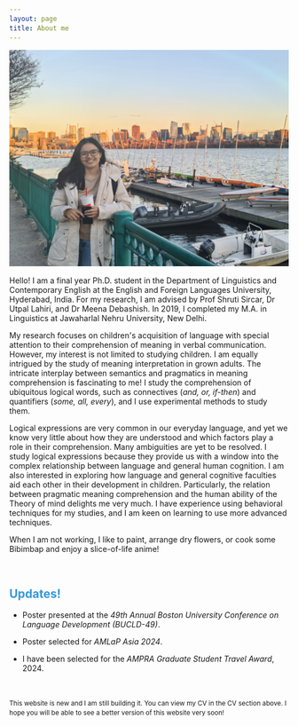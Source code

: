 ```yaml
---
layout: page
title: About me
---
```

<html>
  <body>
    <img width="505" height="390" src="/charles_river.jpg" alt="My Image">
    <!-- <figcaption align = "center"><span style="font-size:0.7em;">(Zandvoort beach, December, 2022)</span></figcaption> -->
  </body>
</html> 

Hello! I am a final year Ph.D. student in the Department of Linguistics and Contemporary English at the English and Foreign Languages University, Hyderabad, India. For my research, I am advised by Prof Shruti Sircar, Dr Utpal Lahiri, and Dr Meena Debashish. In 2019, I completed my M.A. in Linguistics at Jawaharlal Nehru University, New Delhi. 

My research focuses on children's acquisition of language with special attention to their comprehension of meaning in verbal communication. However, my interest is not limited to studying children. I am equally intrigued by the study of meaning interpretation in grown adults. The intricate interplay between semantics and pragmatics in meaning comprehension is fascinating to me! I study the comprehension of ubiquitous logical words, such as connectives (_and, or, if-then_) and quantifiers (_some, all, every_), and I use experimental methods to study them. 

Logical expressions are very common in our everyday language, and yet we know very little about how they are understood and which factors play a role in their comprehension. Many ambiguities are yet to be resolved. I study logical expressions because they provide us with a window into the complex relationship between language and general human cognition. I am also interested in exploring how language and general cognitive faculties aid each other in their development in children. Particularly, the relation between pragmatic meaning comprehension and the human ability of the Theory of mind delights me very much. 
I have experience using behavioral techniques for my studies, and I am keen on learning to use more advanced techniques.  

When I am not working, I like to paint, arrange dry flowers, or cook some Bibimbap and enjoy a slice-of-life anime!  

&nbsp;  

<h2> <span style="color: #3498DB ;">Updates!</span> </h2> 

- Poster presented at the _49th Annual Boston University Conference on Language Development (BUCLD-49)_. 

- Poster selected for _AMLaP Asia 2024_.

- I have been selected for the _AMPRA Graduate Student Travel Award_, 2024.

&nbsp;  
 
<small>This website is new and I am still building it. You can view my CV in the CV section above. I hope you will be able to see a better version of this website very soon! </small>
